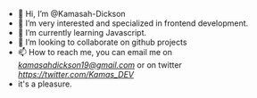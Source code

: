 - 👋 Hi, I’m @Kamasah-Dickson
- 👀 I’m very interested and specialized in frontend development.
- 🌱 I’m currently learning Javascript.
- 💞️ I’m looking to collaborate on github projects
- 📫 How to reach me, you can email me on *kamasahdickson19@gmail.com* or on twitter *https://twitter.com/Kamas_DEV*
- it's a pleasure.

<!---
Kamasah-Dickson/Kamasah-Dickson is a ✨ special ✨ repository

es and Tools:                               because its `README.md` (this file) appears on your GitHub profile.
You can click the Preview link to take a look at your changes.
--->

